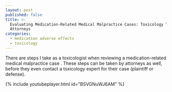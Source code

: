 ```yaml
---
layout: post
published: false
title: >-
  Evaluating Medication-Related Medical Malpractice Cases: Toxicology Tips for
  Attorneys
categories:
  - medication adverse effects
  - toxicology
---
```


There are steps I take as a toxicologist when reviewing a medication-related medical malpractice case . These steps can be taken by attorneys as well, before they even contact a toxicology expert for their case (plaintiff or defense).

{% include youtubeplayer.html id="BSVGNuWJ6AM" %}
